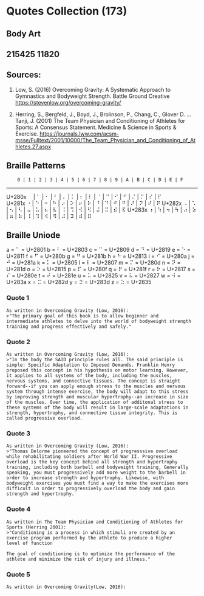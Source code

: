 # Quotes Collection (173)

## Body Art
## 215425 11820

## Sources:

1. Low, S. (2016) Overcoming Gravity: A Systematic Approach to 
		Gymnastics and Bodyweight Strength. Battle Ground Creative
		https://stevenlow.org/overcoming-gravity/

2. Herring, S., Bergfeld, J., Boyd, J., Brolinson, P., Chang, C., Glover
		D. ... Tanji, J. (2001) The Team Physician and Conditioning of
		Athletes for Sports: A Consensus Statement. Medicine & Science
		in Sports & Exercise.
		https://journals.lww.com/acsm-msse/Fulltext/2001/10000/The_Team_Physician_and_Conditioning_of_Athletes.27.aspx 
		
		
##							Braille Patterns
        0 | 1 | 2 | 3 | 4 | 5 | 6 | 7 | 8 | 9 | A | B | C | D | E | F
 ----------------------------------------------------------------------
U+280x  ⠀  | ⠁ | ⠂ | ⠃  | ⠄  | ⠅ | ⠆  | ⠇ | ⠈  | ⠉ | ⠊  | ⠋ | ⠌  | ⠍  | ⠎ | ⠏  
U+281x  ⠐  | ⠑ | ⠒ | ⠓  | ⠔  | ⠕ | ⠖  | ⠗ | ⠘  | ⠙ | ⠚  | ⠛ | ⠜  | ⠝  | ⠞ | ⠟ 
U+282x  ⠠  | ⠡ | ⠢ | ⠣  | ⠤  | ⠥ | ⠦  | ⠧ | ⠨  | ⠩ | ⠪  | ⠫ | ⠬  | ⠭  | ⠮ | ⠯
U+283x  ⠰  | ⠱ | ⠲ | ⠳  | ⠴  | ⠵ | ⠶  | ⠷ | ⠸  | ⠹ | ⠺  | ⠻ | ⠼  | ⠽  | ⠾ | ⠿

## Braille Uniode

a = ⠁ = U+2801
b = ⠃ = U+2803
c = ⠉ = U+2809
d = ⠙ = U+2819
e = ⠑ = U+2811
f = ⠋ = U+280b
g = ⠛ = U+281b
h = ⠓ = U+2813
i = ⠊ = U+280a
j = ⠚ = U+281a
k = ⠅ = U+2805
l = ⠇ = U+2807
m = ⠍ = U+280d
n = ⠝ = U+281d
o = ⠕ = U+2815
p = ⠏ = U+280f
q = ⠟ = U+281f
r = ⠗ = U+2817
s = ⠎ = U+280e
t = ⠞ = U+281e
u = ⠥ = U+2825
v = ⠧ = U+2827
w = ⠺ = U+283a 
x = ⠭ = U+282d
y = ⠽ = U+283d
z = ⠵ = U+2835

### Quote 1

	As written in Overcoming Gravity (Low, 2016):
	>"The primary goal of this book is to allow beginner and 
	intermediate athletes to delve into the world of bodyweight strength
	training and progress effectively and safely."
	
### Quote 2

	As written in Overcoming Gravity (Low, 2016):
	>"In the body the SAID principle rules all. The said principle is 
	simple: Specific Adaptation to Imposed Demands. Franklin Henry 
	proposed this concept in his hypothesis on motor learning. However,
	it applies to all systems of the body, including the muscles, 
	nervous systems, and connective tissues. The concept is straight 
	forward--if you can apply enough stress to the muscles and nervous
	system through intense exercise, the body will adapt to this stress
	by improving strength and muscular hypertrophy--an increase in size
	of the muscles. Over time, the application of additonal stress to 
	these systems of the body will result in large-scale adaptations in
	strength, hypertrophy, and connective tissue integrity. This is 
	called progressive overload.
	
### Quote 3

	As written in Overcoming Gravity (Low, 2016):
	>"Thomas Delorme pioneered the concept of progresssive overload 
	while rehabilitating soldiers after World War II. Progressive 
	overload is the key concept behind all strength and hypertrophy 
	training, including both barbell and bodyweight training, Generally
	speaking, you must progressively add more weight to the barbell in 
	order to increase strength and hypertrophy. Likewise, with 
	bodyweight exercises you must find a way to make the exercises more 
	difficult in order to progressively overload the body and gain 
	strength and hypertrophy.
	
### Quote 4

	As written in The Team Physician and Conditioning of Athletes for 
	Sports (Herring 2001):
	>"Conditioning is a process in which stimuli are created by an 
	exercise program performed by the athlete to produce a higher
	level of function
	
	The goal of conditioning is to optimize the performance of the 
	athlete and minimize the risk of injury and illness."
	
### Quote 5

	As written in Overcoming Gravity(Low, 2016):
	

